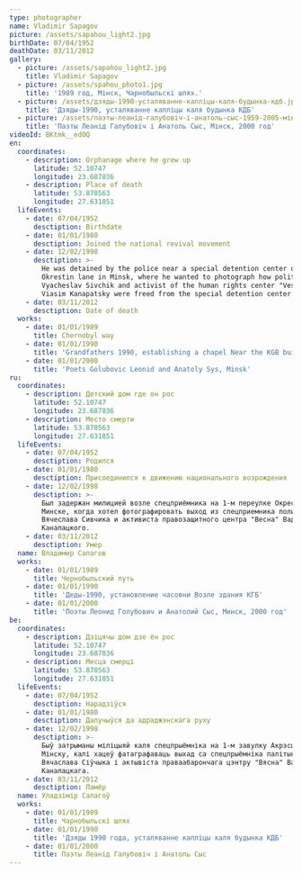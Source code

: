 ```yaml
---
type: photographer
name: Vladimir Sapagov
picture: /assets/sapahou_light2.jpg
birthDate: 07/04/1952
deathDate: 03/11/2012
gallery:
  - picture: /assets/sapahou_light2.jpg
    title: Vladimir Sapagov
  - picture: /assets/spahou_photo1.jpg
    title: '1989 год, Мінск, Чарнобыльскі шлях.'
  - picture: /assets/дзяды-1990-усталяванне-капліцы-каля-будынка-кдб.jpg
    title: 'Дзяды-1990, усталяванне капліцы каля будынка КДБ'
  - picture: /assets/паэты-леанід-галубовіч-і-анатоль-сыс-1959-2005-мінск-2000-год.jpg
    title: 'Паэты Леанід Галубовіч і Анатоль Сыс, Мінск, 2000 год'
videoId: BKtmk__edOQ
en:
  coordinates:
    - description: Orphanage where he grew up
      latitude: 52.10747
      longitude: 23.687836
    - description: Place of death
      latitude: 53.870563
      longitude: 27.631851
  lifeEvents:
    - date: 07/04/1952
      desctiption: Birthdate
    - date: 01/01/1980
      desctiption: Joined the national revival movement
    - date: 12/02/1998
      desctiption: >-
        He was detained by the police near a special detention center on the 1st
        Okrestin lane in Minsk, where he wanted to photograph how politician
        Vyacheslav Sivchik and activist of the human rights center "Vesna"
        Viasim Kanapatsky were freed from the special detention center
    - date: 03/11/2012
      desctiption: Date of death
  works:
    - date: 01/01/1989
      title: Chernobyl way
    - date: 01/01/1990
      title: 'Grandfathers 1990, establishing a chapel Near the KGB building'
    - date: 01/01/2000
      title: 'Poets Golubovic Leonid and Anatoly Sys, Minsk'
ru:
  coordinates:
    - description: Детский дом где он рос
      latitude: 52.10747
      longitude: 23.687836
    - description: Место смерти
      latitude: 53.870563
      longitude: 27.631851
  lifeEvents:
    - date: 07/04/1952
      desctiption: Родился
    - date: 01/01/1980
      desctiption: Присоединился к движению национального возрождения
    - date: 12/02/1998
      desctiption: >-
        Был задержан милицией возле спецприёмника на 1-м переулке Окрестина в
        Минске, когда хотел фотографировать выход из спецприемника политика
        Вячеслава Сивчика и активиста правозащитного центра "Весна" Вадима
        Канапацкого.
    - date: 03/11/2012
      desctiption: Умер
  name: Владимир Сапагов
  works:
    - date: 01/01/1989
      title: Чернобыльский путь
    - date: 01/01/1990
      title: 'Деды-1990, установление часовни Возле здания КГБ'
    - date: 01/01/2000
      title: 'Поэты Леонид Голубович и Анатолий Сыс, Минск, 2000 год'
be:
  coordinates:
    - description: Дзіцячы дом дзе ён рос
      latitude: 52.10747
      longitude: 23.687836
    - description: Месца смерці
      latitude: 53.870563
      longitude: 27.631851
  lifeEvents:
    - date: 07/04/1952
      desctiption: Нарадзіўся
    - date: 01/01/1980
      desctiption: Далучыўся да адраджэнскага руху
    - date: 12/02/1998
      desctiption: >-
        Быў затрыманы міліцыяй каля спецпрыёмніка на 1-м завулку Акрэсціна ў
        Мінску, калі хацеў фатаграфаваць выхад са спецпрыёмніка палітыка
        Вячаслава Сіўчыка і актывіста праваабарончага цэнтру "Вясна" Вадзіма
        Канапацкага.
    - date: 03/11/2012
      desctiption: Памёр
  name: Уладзімір Сапагоў
  works:
    - date: 01/01/1989
      title: Чарнобыльскі шлях
    - date: 01/01/1990
      title: 'Дзяды 1990 года, усталяванне капліцы каля будынка КДБ'
    - date: 01/01/2000
      title: Паэты Леанід Галубовіч і Анатоль Сыс
---
```


